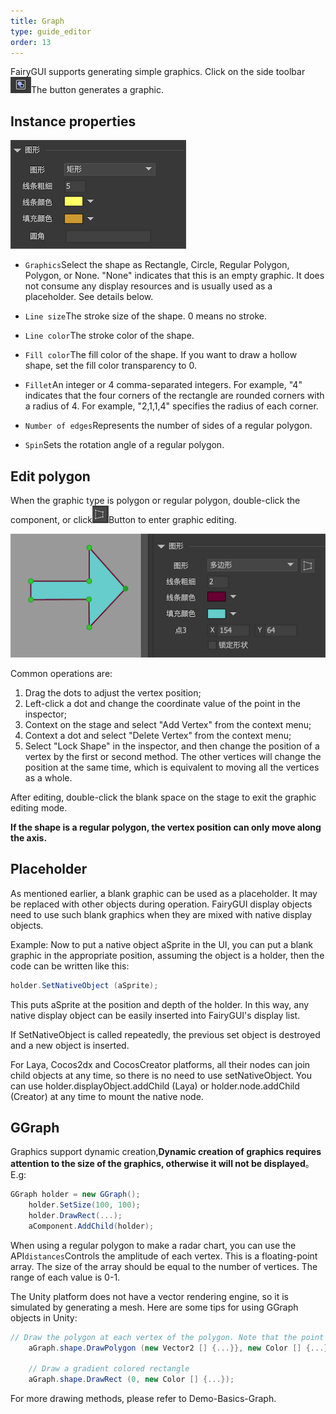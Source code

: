 ```yaml
---
title: Graph
type: guide_editor
order: 13
---
```


FairyGUI supports generating simple graphics. Click on the side toolbar![](../../images/sidetb_05.png)The button generates a graphic.

## Instance properties

![](../../images/QQ20191211-150148.png)

- `Graphics`Select the shape as Rectangle, Circle, Regular Polygon, Polygon, or None. "None" indicates that this is an empty graphic. It does not consume any display resources and is usually used as a placeholder. See details below.

- `Line size`The stroke size of the shape. 0 means no stroke.

- `Line color`The stroke color of the shape.

- `Fill color`The fill color of the shape. If you want to draw a hollow shape, set the fill color transparency to 0.

- `Fillet`An integer or 4 comma-separated integers. For example, "4" indicates that the four corners of the rectangle are rounded corners with a radius of 4. For example, "2,1,1,4" specifies the radius of each corner.

- `Number of edges`Represents the number of sides of a regular polygon.

- `Spin`Sets the rotation angle of a regular polygon.

## Edit polygon

When the graphic type is polygon or regular polygon, double-click the component, or click![](../../images/QQ20191211-150632.png)Button to enter graphic editing.

![](../../images/QQ20191211-150726.png)

Common operations are:
1. Drag the dots to adjust the vertex position;
2. Left-click a dot and change the coordinate value of the point in the inspector;
3. Context on the stage and select "Add Vertex" from the context menu;
4. Context a dot and select "Delete Vertex" from the context menu;
5. Select "Lock Shape" in the inspector, and then change the position of a vertex by the first or second method. The other vertices will change the position at the same time, which is equivalent to moving all the vertices as a whole.

After editing, double-click the blank space on the stage to exit the graphic editing mode.

**If the shape is a regular polygon, the vertex position can only move along the axis.**

## Placeholder

As mentioned earlier, a blank graphic can be used as a placeholder. It may be replaced with other objects during operation. FairyGUI display objects need to use such blank graphics when they are mixed with native display objects.

Example: Now to put a native object aSprite in the UI, you can put a blank graphic in the appropriate position, assuming the object is a holder, then the code can be written like this:

```csharp
holder.SetNativeObject (aSprite);
```

This puts aSprite at the position and depth of the holder. In this way, any native display object can be easily inserted into FairyGUI's display list.

If SetNativeObject is called repeatedly, the previous set object is destroyed and a new object is inserted.

For Laya, Cocos2dx and CocosCreator platforms, all their nodes can join child objects at any time, so there is no need to use setNativeObject. You can use holder.displayObject.addChild (Laya) or holder.node.addChild (Creator) at any time to mount the native node.

## GGraph

Graphics support dynamic creation,**Dynamic creation of graphics requires attention to the size of the graphics, otherwise it will not be displayed**。 E.g:

```csharp
GGraph holder = new GGraph();
    holder.SetSize(100, 100);
    holder.DrawRect(...);
    aComponent.AddChild(holder);
```

When using a regular polygon to make a radar chart, you can use the API`distances`Controls the amplitude of each vertex. This is a floating-point array. The size of the array should be equal to the number of vertices. The range of each value is 0-1.

The Unity platform does not have a vector rendering engine, so it is simulated by generating a mesh. Here are some tips for using GGraph objects in Unity:

```csharp
// Draw the polygon at each vertex of the polygon. Note that the point must be passed in clockwise! !!
    aGraph.shape.DrawPolygon (new Vector2 [] {...}}, new Color [] {...};

    // Draw a gradient colored rectangle
    aGraph.shape.DrawRect (0, new Color [] {...});
```

For more drawing methods, please refer to Demo-Basics-Graph.